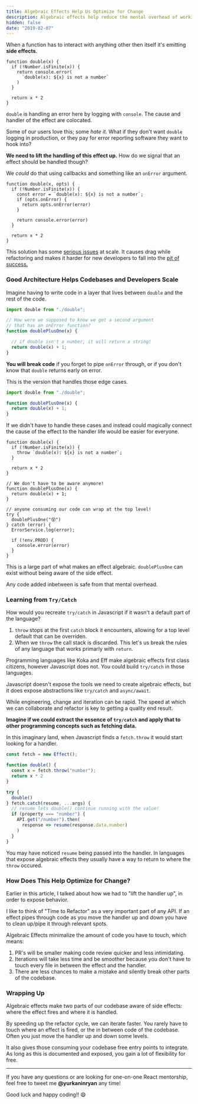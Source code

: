 ```yaml
---
title: Algebraic Effects Help Us Optimize for Change
description: Algebraic effects help reduce the mental overhead of working in a codebase allowing new developers
hidden: false
date: "2019-02-07"
---
```


When a function has to interact with anything other then itself it's emitting **side effects**.

```js{2-6}
function double(x) {
  if (!Number.isFinite(x)) {
    return console.error(
      `double(x): ${x} is not a number`
    )
  }

  return x * 2
}
```

`double` is handling an error here by logging with `console`.  The cause and handler of the effect are colocated. 

Some of our users love this; some _hate it._  What if they don't want `double` logging in production, or  they pay for error reporting software they want to hook into?

**We need to lift the handling of this effect up.** How do we signal that an effect should be handled though?  

We _could_ do that using callbacks and something like an `onError` argument.


```js{3-6}
function double(x, opts) {
  if (!Number.isFinite(x)) {
    const error = `double(x): ${x} is not a number`;
    if (opts.onError) {
      return opts.onError(error)
    }
 
    return console.error(error)
  }

  return x * 2
}
```

This solution has some [serious issues](http://callbackhell.com/) at scale.  It causes drag while refactoring and makes it harder for new developers to fall into the [pit of success.](https://blog.codinghorror.com/falling-into-the-pit-of-success/)

### Good Architecture Helps Codebases and Developers Scale

Imagine having to write code in a layer that lives between `double` and the rest of the code.

```js
import double from "./double";

// How were we supposed to know we get a second argument
// that has an onError function?
function doublePlusOne(x) {

  // if double isn't a number, it will return a string!
  return double(x) + 1;
}
```

**You will break code** if you forget to pipe `onError` through, or if you don't know that `double` returns early on error.

This is the version that handles those edge cases.

```js
import double from "./double";

function doublePlusOne(x) {
  return double(x) + 1;
}
```

If we didn't have to handle these cases and instead could magically connect the cause of the effect to the handler life would be easier for everyone.

```js{3,9-12}
function double(x) {
  if (!Number.isFinite(x)) {
    throw `double(x): ${x} is not a number`;
  }

  return x * 2
}
 
// We don't have to be aware anymore!
function doublePlusOne(x) {
  return double(x) + 1;
}
 
// anyone consuming our code can wrap at the top level!
try {
  doublePlusOne("😵")
} catch (error) {
  ErrorService.log(error);
 
  if (!env.PROD) {
    console.error(error)
  }
}
```

This is a large part of what makes an effect algebraic.  `doublePlusOne` can exist without being aware of the side effect.

Any code added inbetween is safe from that mental overhead.

### Learning from `Try/Catch`

How would you recreate `try/catch` in Javascript if it wasn't a default part of the language?

1. `throw` stops at the first `catch` block it encounters, allowing for a top level default that can be overriden.
2. When we `throw` the call stack is discarded.  This let's us break the rules of any language that works primarly with `return`.


Programming languages like Koka and Eff make algebraic effects first class citizens, however Javascript does not.  You could build `try/catch` in those languages.

Javascript doesn't expose the tools we need to create algebraic effects, but it does expose abstractions like `try/catch` and `async/await`.

While engineering, change and iteration can be rapid.  The speed at which we can collaborate and refactor is key to getting a quality end result.

**Imagine if we could extract the essence of `try/catch` and apply that to other programming concepts such as fetching data.**

In this imaginary land, when Javascript finds a `fetch.throw` it would start looking for a handler.


```js
const fetch = new Effect();

function double() {
  const x = fetch.throw("number");
  return x * 2
}

try {
  double()
} fetch.catch(resume, ...args) {
  // resume lets double() continue running with the value!
  if (property === "number") {
    API.get("/number").then(
      response => resume(response.data.number)
    )
  }
}
```

You may have noticed `resume` being passed into the handler.  In languages that expose algebraic effects they usually have a way to return to where the `throw` occured.

### How Does This Help Optimize for Change?

Earlier in this article, I talked about how we had to "lift the handler up", in order to expose behavior.

I like to think of "Time to Refactor" as a very important part of any API.  If an effect pipes through code as you move the handler up and down you have to clean up/pipe it through relevant spots.

Algebraic Effects minimalize the amount of code you have to touch, which means:

1. PR's will be smaller making code review quicker and less intimidating.
2. Iterations will take less time and be smoother because you don't have to touch every file in between the effect and the handler.
3. There are less chances to make a mistake and silently break other parts of the codebase.

### Wrapping Up

Algebraic effects make two parts of our codebase aware of side effects: where the effect fires and where it is handled.

By speeding up the refactor cycle, we can iterate faster.  You rarely have to touch where an effect is fired, or the in between code of the codebase.  Often you just move the handler up and down some levels.

It also gives those consuming your codebase free entry points to integrate.  As long as this is documented and exposed, you gain a lot of flexibility for free.

---

If you have any questions or are looking for one-on-one React mentorship, feel free to tweet me **@yurkaninryan** any time!

Good luck and happy coding!! 😄










